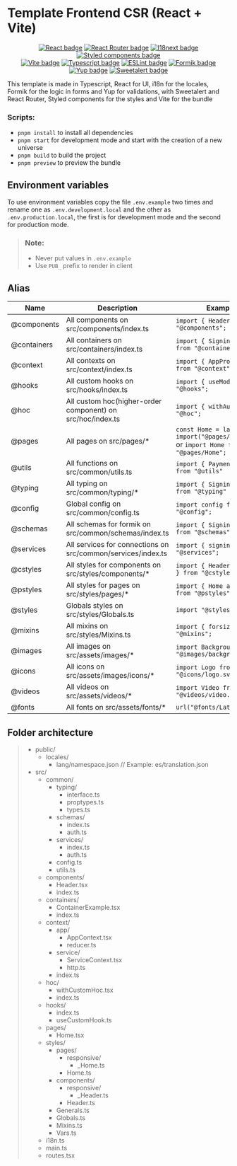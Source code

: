 # Template Frontend CSR (React + Vite)
<p align="center">
  <a href="https://beta.reactjs.org/apis/react" target="_blank" rel="noopener noreferrer" style="display: inline-block;">
    <img src="https://img.shields.io/badge/react%20-%2361dafb.svg?&style=for-the-badge&logo=react&logoColor=white" alt="React badge" />
  </a>
  <a href="https://reactrouter.com/en/main" target="_blank" rel="noopener noreferrer" style="display: inline-block;">
    <img src="https://img.shields.io/badge/react%20router%20-%23f44250.svg?&style=for-the-badge&logo=reactrouter&logoColor=white" alt="React Router badge" />
  </a>
  <a href="https://www.i18next.com/" target="_blank" rel="noopener noreferrer" style="display: inline-block;">
    <img src="https://img.shields.io/badge/i18next%20-%2326a69a.svg?&style=for-the-badge&logo=i18next&logoColor=white" alt="I18next badge" />
  </a>
  <a href="https://styled-components.com/docs" target="_blank" rel="noopener noreferrer" style="display: inline-block;">
    <img src="https://img.shields.io/badge/styled components%20-%23db7093.svg?&style=for-the-badge&logo=styledcomponents&logoColor=white" alt="Styled components badge" />
  </a>
  <br />
  <a href="https://vitejs.dev/" target="_blank" rel="noopener noreferrer" style="display: inline-block;">
    <img src="https://img.shields.io/badge/vite%20-%23BD34FE.svg?&style=for-the-badge&logo=vite&logoColor=white" alt="Vite badge" />
  </a>
  <a href="https://vitejs.dev/" target="_blank" rel="noopener noreferrer" style="display: inline-block;">
    <img src="https://img.shields.io/badge/typescript%20-%233178C6.svg?&style=for-the-badge&logo=typescript&logoColor=white" alt="Typescript badge" />
  </a>
  <a href="https://eslint.org/docs/latest/user-guide/getting-started" target="_blank" rel="noopener noreferrer" style="display: inline-block;">
    <img src="https://img.shields.io/badge/eslint%20-%234b32c3.svg?&style=for-the-badge&logo=eslint&logoColor=white" alt="ESLint badge" />
  </a>
  <a href="https://formik.org/docs/overview" target="_blank" rel="noopener noreferrer" style="display: inline-block;">
    <img src="https://img.shields.io/badge/formik%20-%231d4ed8.svg?&style=for-the-badge&logo=formik&logoColor=white" alt="Formik badge" />
  </a>
  <a href="https://www.npmjs.com/package/yup" target="_blank" rel="noopener noreferrer" style="display: inline-block;">
    <img src="https://img.shields.io/badge/yup%20-%23111827.svg?&style=for-the-badge&logo=yup&logoColor=white" alt="Yup badge" />
  </a>
  <a href="https://sweetalert.js.org/guides/" target="_blank" rel="noopener noreferrer" style="display: inline-block;">
    <img src="https://img.shields.io/badge/sweetalert%20-%23f27474.svg?&style=for-the-badge&logo=sweetalert&logoColor=white" alt="Sweetalert badge" />
  </a>
</p>

This template is made in Typescript, React for UI, i18n for the locales, Formik for the logic in forms and Yup for validations, with Sweetalert and React Router, Styled components for the styles and Vite for the bundle

### Scripts:
- `pnpm install` to install all dependencies
- `pnpm start` for development mode and start with the creation of a new universe
- `pnpm build` to build the project
- `pnpm preview` to preview the bundle

## Environment variables
To use environment variables copy the file `.env.example` two times and rename one as `.env.development.local` and the other as `.env.production.local`, the first is for development mode and the second for production mode.

> ### Note:
> - Never put values in `.env.example`
> - Use `PUB_` prefix to render in client

## Alias
| Name              | Description                                                  | Example        |
| ----------------- | ------------------------------------------------------------ | -------------- |
| @components       | All components on src/components/index.ts                    | `import { Header } from "@components";` |
| @containers       | All containers on src/containers/index.ts                    | `import { SigninForm } from "@containers";` |
| @context          | All contexts on src/context/index.ts                         | `import { AppProvider } from "@context";` |
| @hooks            | All custom hooks on src/hooks/index.ts                       | `import { useModal } from "@hooks";` |
| @hoc              | All custom hoc(higher-order component) on src/hoc/index.ts   | `import { withAuth } from "@hoc";` |
| @pages            | All pages on src/pages/*                                     | `const Home = lazy(() => import("@pages/Home"));` or `import Home from "@pages/Home";` |
| @utils            | All functions on src/common/utils.ts                         | `import { PaymentError } from "@utils"` |
| @typing           | All typing on src/common/typing/*                            | `import { SigninValues } from "@typing"` |
| @config           | Global config on src/common/config.ts                        | `import config from "@config";` |
| @schemas          | All schemas for formik on src/common/schemas/index.ts        | `import { SigninSchema } from "@schemas";` |
| @services         | All services for connections on src/common/services/index.ts | `import { signin } from "@services";` |
| @cstyles | All styles for components on src/styles/components/*         | `import { Header as Styles } from "@cstyles";` |
| @pstyles      | All styles for pages on src/styles/pages/*                   | `import { Home as Styles } from "@pstyles";` |
| @styles           | Globals styles on src/styles/Globals.ts                    | `import "@styles";` |
| @mixins           | All mixins on src/styles/Mixins.ts                    | `import { forsize } from "@mixins";` |
| @images           | All images on src/assets/images/*                            | `import Background from "@images/background.png";` | 
| @icons            | All icons on src/assets/images/icons/*                       | `import Logo from "@icons/logo.svg";` |
| @videos           | All videos on src/assets/videos/*                            | `import Video from "@videos/video.mp4";` |
| @fonts            | All fonts on src/assets/fonts/*                              | `url("@fonts/Lato.ttf");` |


## Folder architecture

> - public/
>   - locales/
>     - lang/namespace.json // Example: es/translation.json
> - src/
>   - common/
>     - typing/
>       - interface.ts
>       - proptypes.ts
>       - types.ts
>     - schemas/
>       - index.ts
>       - auth.ts
>     - services/
>       - index.ts
>       - auth.ts
>     - config.ts
>     - utils.ts
>   - components/
>     - Header.tsx
>     - index.ts
>   - containers/
>     - ContainerExample.tsx
>     - index.ts
>   - context/
>     - app/
>       - AppContext.tsx
>       - reducer.ts
>     - service/
>       - ServiceContext.tsx
>       - http.ts
>     - index.ts
>   - hoc/
>     - withCustomHoc.tsx
>     - index.ts
>   - hooks/
>     - index.ts
>     - useCustomHook.ts
>   - pages/
>     - Home.tsx
>   - styles/
>     - pages/
>       - responsive/
>         - _Home.ts
>       - Home.ts
>     - components/
>       - responsive/
>         - _Header.ts
>       - Header.ts
>     - Generals.ts
>     - Globals.ts
>     - Mixins.ts
>     - Vars.ts
>   - i18n.ts
>   - main.ts
>   - routes.tsx

